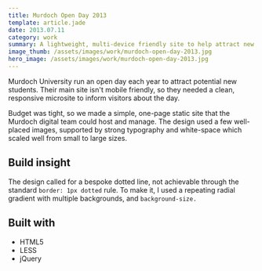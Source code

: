 ```yaml
---
title: Murdoch Open Day 2013
template: article.jade
date: 2013.07.11
category: work
summary: A lightweight, multi-device friendly site to help attract new students to Murdoch
image_thumb: /assets/images/work/murdoch-open-day-2013.jpg
hero_image: /assets/images/work/murdoch-open-day-2013.jpg
---
```


Murdoch University run an open day each year to attract potential new students. Their main site isn't mobile friendly, so they needed a clean, responsive microsite to inform visitors about the day.

Budget was tight, so we made a simple, one-page static site that the Murdoch digital team could host and manage. The design used a few well-placed images, supported by strong typography and white-space which scaled well from small to large sizes.

## Build insight

The design called for a bespoke dotted line, not achievable through the standard `border: 1px dotted` rule. To make it, I used a repeating radial gradient with multiple backgrounds, and `background-size.`

## Built with

- HTML5
- LESS
- jQuery
